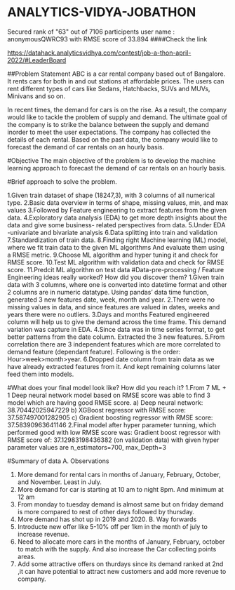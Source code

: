 # ANALYTICS-VIDYA-JOBATHON

Secured rank of "63" out of 7106 participents 
user name : anonymousQWRC93
with RMSE score of 33.894
####Check the link 

https://datahack.analyticsvidhya.com/contest/job-a-thon-april-2022/#LeaderBoard 

##Problem Statement
ABC is a car rental company based out of Bangalore. It rents cars for both in and out stations at affordable prices. The users can rent different types of cars like Sedans, Hatchbacks, SUVs and MUVs, Minivans and so on.

In recent times, the demand for cars is on the rise. As a result, the company would like to tackle the problem of supply and demand. The ultimate goal of the company is to strike the balance between the supply and demand inorder to meet the user expectations. The company has collected the details of each rental. Based on the past data, the company would like to forecast the demand of car rentals on an hourly basis.

#Objective
The main objective of the problem is to develop the machine learning approach to forecast the demand of car rentals on an hourly basis.

#Brief approach to solve the problem.

1.Given train dataset of shape (18247,3), with 3 columns of all numerical type.
2.Basic data overview in terms of shape, missing values, min, and max values
3.Followed by Feature engineering to extract features from the given data.
4.Exploratory data analysis (EDA) to get more depth insights about the data and give some business- related perspectives from data.
5.Under EDA -univariate and bivariate analysis
6.Data splitting into train and validation
7.Standardization of train data.
8.Finding right Machine learning (ML) model, where we fit train data to the given ML algorithms
And evaluate them using a RMSE metric.
9.Choose ML algorithm and hyper tuning it and check for RMSE score.
10.Test ML algorithm with validation data and check for RMSE score.
11.Predcit ML algorithm on test data
#Data-pre-processing / Feature Engineering ideas really worked? How did you discover them? 
1.Given train data with 3 columns, where one is converted into datetime format and other 2 columns are in numeric datatype. Using pandas’ data time function, generated 3 new features date, week, month and year.
2.There were no missing values in data, and since features are valued in dates, weeks and years there were no outliers. 
3.Days and months Featured engineered column will help us to give the demand across the time frame. This demand variation was capture in EDA. 
4.Since data was in time series format, to get better patterns from the date column. Extracted the 3 new features. 
5.From correlation there are 3 independent features which are more correlated to demand feature (dependant feature). Following is the order: Hour>week>month>year. 6.Dropped date column from train data as we have already extracted features from it. And kept remaining columns later feed them into models.

#What does your final model look like? How did you reach it? 
1.From 7 ML + 1 Deep neural network model based on RMSE score was able to find 3 model which are having good RMSE score. a) Deep neural network: 38.70442025947229 b) XGBoost regressor with RMSE score: 37.587497001282905 c) Gradient boosting regressor with RMSE score: 37.58390963641146 2.Final model after hyper parameter tunning, which performed good with low RMSE score was: Gradient boost regressor with RMSE score of: 37.12983198436382 (on validation data) with given hyper parameter values are n_estimators=700, max_Depth=3 

#Summary of data A. 
Observations 
1. More demand for rental cars in months of January, February, October, and November. Least in July. 
2. More demand for car is starting at 10 am to night 8pm. And minimum at 12 am 
3. From monday to tuesday demand is almost same but on friday demand is more compared to rest of other days followed by thursday. 
4. More demand has shot up in 2019 and 2020.
 B. Way forwards 
1. Introducte new offer like 5-10% off per 1km in the month of july to increase revenue.
2. Need to allocate more cars in the months of January, February, october to match with the supply. And also increase the Car collecting points areas. 
3. Add some attractive offers on thurdays since its demand ranked at 2nd ,it can have potential to attract new customers and add more revenue to company.

